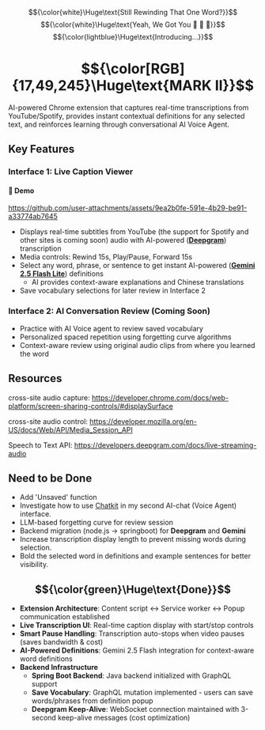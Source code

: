 
$${\color{white}\Huge\text{Still Rewinding That One Word?}}$$
$${\color{white}\Huge\text{Yeah, We Got You 💪 😤 🤜}}$$
$${\color{lightblue}\Huge\text{Introducing...}}$$

# $${\color[RGB]{17,49,245}\Huge\text{MARK II}}$$
AI-powered Chrome extension that captures real-time 
  transcriptions from YouTube/Spotify, provides instant 
  contextual definitions for any selected text, and reinforces
   learning through conversational AI Voice Agent.
## Key Features

### Interface 1: Live Caption Viewer

#### 🎥 Demo
https://github.com/user-attachments/assets/9ea2b0fe-591e-4b29-be91-a33774ab7645

- Displays real-time subtitles from YouTube (the support for Spotify and other sites is coming soon) audio with AI-powered (**[Deepgram](https://deepgram.com/product/speech-to-text)**) transcription
- Media controls: Rewind 15s, Play/Pause, Forward 15s
- Select any word, phrase, or sentence to get instant AI-powered (**[Gemini 2.5 Flash Lite](https://ai.google.dev/gemini-api/docs/models)**) definitions
  - AI provides context-aware explanations and Chinese translations
- Save vocabulary selections for later review in Interface 2

### Interface 2: AI Conversation Review (Coming Soon)
- Practice with AI Voice agent to review saved vocabulary
- Personalized spaced repetition using forgetting curve algorithms
- Context-aware review using original audio clips from where you learned the word
## Resources
cross-site audio capture: https://developer.chrome.com/docs/web-platform/screen-sharing-controls/#displaySurface

cross-site audio control: https://developer.mozilla.org/en-US/docs/Web/API/Media_Session_API

Speech to Text API: https://developers.deepgram.com/docs/live-streaming-audio 

## Need to be Done
- Add 'Unsaved' function
- Investigate how to use [Chatkit](https://github.com/openai/openai-chatkit-advanced-samples) in my second AI-chat (Voice Agent) interface.
- LLM-based forgetting curve for review session
- Backend migration (node.js -> springboot) for **Deepgram** and **Gemini**
- Increase transcription display length to prevent missing words during selection.
- Bold the selected word in definitions and example sentences for better visibility.


## $${\color{green}\Huge\text{Done}}$$
- **Extension Architecture**: Content script ↔ Service worker ↔ Popup communication established
- **Live Transcription UI**: Real-time caption display with start/stop controls
- **Smart Pause Handling**: Transcription auto-stops when video pauses (saves bandwidth & cost)
- **AI-Powered Definitions**: Gemini 2.5 Flash integration for context-aware word definitions
- **Backend Infrastructure**
  - **Spring Boot Backend**: Java backend initialized with GraphQL support
  - **Save Vocabulary**: GraphQL mutation implemented - users can save words/phrases from definition popup
  - **Deepgram Keep-Alive**: WebSocket connection maintained with 3-second keep-alive messages (cost optimization)






